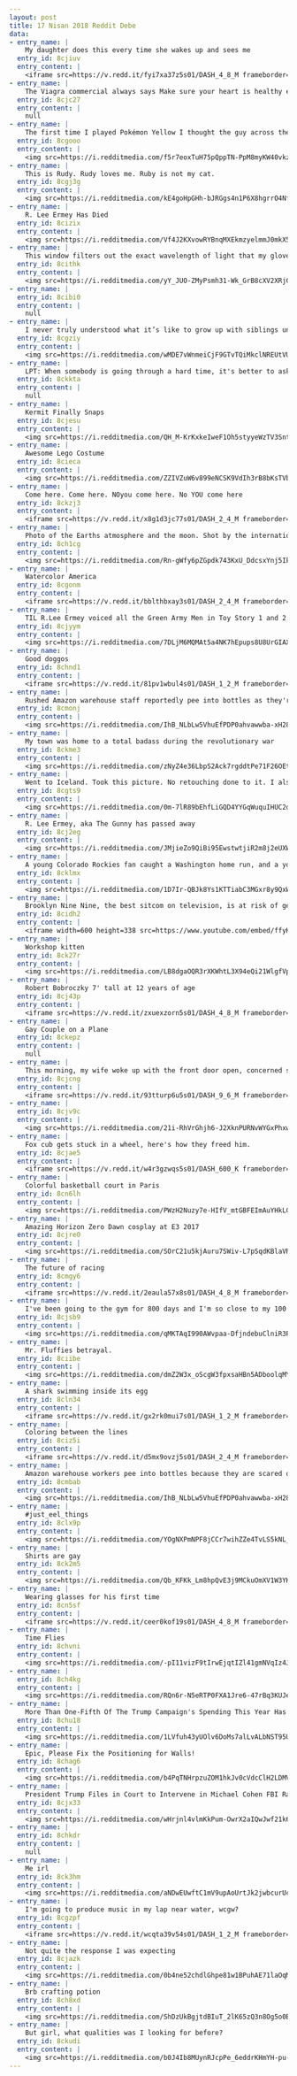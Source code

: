 ```yaml
---
layout: post
title: 17 Nisan 2018 Reddit Debe
data:
- entry_name: |
    My daughter does this every time she wakes up and sees me
  entry_id: 8cjiuv
  entry_content: |
    <iframe src=https://v.redd.it/fyi7xa37z5s01/DASH_4_8_M frameborder=0></iframe>
- entry_name: |
    The Viagra commercial always says Make sure your heart is healthy enough for sex. That's a really deep question if you think about it in more of a metaphorical way
  entry_id: 8cjc27
  entry_content: |
    null
- entry_name: |
    The first time I played Pokémon Yellow I thought the guy across the river was a member of the royal guard because the cave entrance looked like his hat. I'm playing it again 15 years later and it still looks like a big fuzzy hat.
  entry_id: 8cgooo
  entry_content: |
    <img src=https://i.redditmedia.com/f5r7eoxTuH75pQppTN-PpM8myKW40vkzzywu5YRxmzQ.png?s=68e4cb6dc9587d946613f2d3f3770a5f frameborder=0>
- entry_name: |
    This is Rudy. Rudy loves me. Ruby is not my cat.
  entry_id: 8cgj3g
  entry_content: |
    <img src=https://i.redditmedia.com/kE4goHpGHh-bJRGgs4n1P6X8hgrrO4NfSS_NeNL1WZQ.jpg?s=88a7ddd72a3d08fa75350d65ccfea113 frameborder=0>
- entry_name: |
    R. Lee Ermey Has Died
  entry_id: 8cizix
  entry_content: |
    <img src=https://i.redditmedia.com/Vf4J2KXvowRYBnqMXEkmzyelmmJ0mkX5kiNrEzptjfQ.jpg?s=c93de3d75210e3f880d0dd2250a3d680 frameborder=0>
- entry_name: |
    This window filters out the exact wavelength of light that my gloves reflect
  entry_id: 8cithk
  entry_content: |
    <img src=https://i.redditmedia.com/yY_JUO-ZMyPsmh31-Wk_GrB8cXV2XRjCXxIplpw96Xw.jpg?s=b19e36eb0a567b17a9e9b58d67c289b6 frameborder=0>
- entry_name: |
  entry_id: 8cibi0
  entry_content: |
    null
- entry_name: |
    I never truly understood what it’s like to grow up with siblings until I found this gem of a photo in my wife’s family album...
  entry_id: 8cgziy
  entry_content: |
    <img src=https://i.redditmedia.com/wMDE7vWnmeiCjF9GTvTQiMkclNREUtVUhr2wI02LI-Y.jpg?s=2e14fb412695e017275d414d22d00866 frameborder=0>
- entry_name: |
    LPT: When somebody is going through a hard time, it's better to ask questions than to give advice. If you ask questions, you will help him/her talk through the problem. If you give advice, s/he will politely nod along, but s/he will feel kind of empty inside bc what s/he really needs is to talk.
  entry_id: 8ckkta
  entry_content: |
    null
- entry_name: |
    Kermit Finally Snaps
  entry_id: 8cjesu
  entry_content: |
    <img src=https://i.redditmedia.com/QH_M-KrKxkeIweF1Oh5styyeWzTV3SntERu_bcFVFpM.gif?fm=jpg&s=cff72a44d77a1489b81d8d2cecd6be90 frameborder=0>
- entry_name: |
    Awesome Lego Costume
  entry_id: 8cieca
  entry_content: |
    <img src=https://i.redditmedia.com/ZZIVZuW6v899eNCSK9VdIh3rB8bKsTVbkfRyhegblX8.jpg?s=8e324f5187528c638398e8d7f3349ae1 frameborder=0>
- entry_name: |
    Come here. Come here. NOyou come here. No YOU come here
  entry_id: 8ckzj3
  entry_content: |
    <iframe src=https://v.redd.it/x8g1d3jc77s01/DASH_2_4_M frameborder=0></iframe>
- entry_name: |
    Photo of the Earths atmosphere and the moon. Shot by the international space station.
  entry_id: 8ch1cg
  entry_content: |
    <img src=https://i.redditmedia.com/Rn-gWfy6pZGpdk743KxU_DdcsxYnj5IkNHrMa766yZQ.jpg?s=bda35aa2fd62f47903876d5ef458d1e5 frameborder=0>
- entry_name: |
    Watercolor America
  entry_id: 8cgonm
  entry_content: |
    <iframe src=https://v.redd.it/bblthbxay3s01/DASH_2_4_M frameborder=0></iframe>
- entry_name: |
    TIL R.Lee Ermey voiced all the Green Army Men in Toy Story 1 and 2.
  entry_id: 8cjyym
  entry_content: |
    <img src=https://i.redditmedia.com/7DLjM6MQMAt5a4NK7hEpups8U8UrGIAXe8M6yo2qKYU.jpg?s=8007dbb437a36abc81f165ee051369c6 frameborder=0>
- entry_name: |
    Good doggos
  entry_id: 8chnd1
  entry_content: |
    <iframe src=https://v.redd.it/81pv1wbul4s01/DASH_1_2_M frameborder=0></iframe>
- entry_name: |
    Rushed Amazon warehouse staff reportedly pee into bottles as they're afraid of 'time-wasting' because the toilets are far away and they fear getting into trouble for taking long breaks
  entry_id: 8cmonj
  entry_content: |
    <img src=https://i.redditmedia.com/IhB_NLbLw5VhuEfPDP0ahvawwba-xH28k4UL92OXwLo.jpg?s=969912666b47660b3df198b72911fe9c frameborder=0>
- entry_name: |
    My town was home to a total badass during the revolutionary war
  entry_id: 8ckme3
  entry_content: |
    <img src=https://i.redditmedia.com/zNyZ4e36LbpS2Ack7rgddtPe71F26OEtIzTrkJmF87Q.jpg?s=e88a0efc70b3cae4078bc6cfdadfd622 frameborder=0>
- entry_name: |
    Went to Iceland. Took this picture. No retouching done to it. I also have no idea what the people in the background are doing.
  entry_id: 8cgts9
  entry_content: |
    <img src=https://i.redditmedia.com/0m-7lR89bEhfLiGQD4YYGqWuquIHUC2dUOeePjxJbUc.jpg?s=9c2da6392d3f6c8d9bce66e83e1dbbe4 frameborder=0>
- entry_name: |
    R. Lee Ermey, aka The Gunny has passed away
  entry_id: 8cj2eg
  entry_content: |
    <img src=https://i.redditmedia.com/JMjieZo9QiBi95EwstwtjiR2m8j2eUXWr3xWTHpRvnA.jpg?s=15fa0a363349e3ffddd669ee1d2f3a04 frameborder=0>
- entry_name: |
    A young Colorado Rockies fan caught a Washington home run, and a young Washington Nationals fan caught a Colorado home run. So they swapped souvenirs.
  entry_id: 8cklmx
  entry_content: |
    <img src=https://i.redditmedia.com/1D7Ir-QBJk8Ys1KTTiabC3MGxr8y9QxWUu7BmBZn2nU.gif?fm=jpg&s=76ffd3b3a3ead1a9e9d3b6406624a77b frameborder=0>
- entry_name: |
    Brooklyn Nine Nine, the best sitcom on television, is at risk of getting cancelled. If you don't already watch the show, you need to start. Here's a clip from tonight's episode.
  entry_id: 8cidh2
  entry_content: |
    <iframe width=600 height=338 src=https://www.youtube.com/embed/ffyKY3Dj5ZE?feature=oembed&enablejsapi=1 frameborder=0 allow=autoplay; encrypted-media allowfullscreen></iframe>
- entry_name: |
    Workshop kitten
  entry_id: 8ck27r
  entry_content: |
    <img src=https://i.redditmedia.com/LB8dgaOQR3rXKWhtL3X94eQi21WlgfVp00s-Maan7js.png?s=4f2a59ccc7185e62158603c1e02a721e frameborder=0>
- entry_name: |
    Robert Bobroczky 7' tall at 12 years of age
  entry_id: 8cj43p
  entry_content: |
    <iframe src=https://v.redd.it/zxuexzorn5s01/DASH_4_8_M frameborder=0></iframe>
- entry_name: |
    Gay Couple on a Plane
  entry_id: 8ckepz
  entry_content: |
    null
- entry_name: |
    This morning, my wife woke up with the front door open, concerned somebody broke in. This afternoon, the door was open again. Then, we saw this.
  entry_id: 8cjcng
  entry_content: |
    <iframe src=https://v.redd.it/93tturp6u5s01/DASH_9_6_M frameborder=0></iframe>
- entry_name: |
  entry_id: 8cjv9c
  entry_content: |
    <img src=https://i.redditmedia.com/21i-RhVrGhjh6-J2XknPURNvWYGxPhxwQkT6OOA-V2o.jpg?s=a58b9c450f109ffd0822c0b99555bb4b frameborder=0>
- entry_name: |
    Fox cub gets stuck in a wheel, here's how they freed him.
  entry_id: 8cjae5
  entry_content: |
    <iframe src=https://v.redd.it/w4r3gzwqs5s01/DASH_600_K frameborder=0></iframe>
- entry_name: |
    Colorful basketball court in Paris
  entry_id: 8cn6lh
  entry_content: |
    <img src=https://i.redditmedia.com/PWzH2Nuzy7e-HIfV_mtGBFEImAuYHkLCMdv7GFmOe_s.jpg?s=82f840498577249f1e7ed5c0a41497f1 frameborder=0>
- entry_name: |
    Amazing Horizon Zero Dawn cosplay at E3 2017
  entry_id: 8cjre0
  entry_content: |
    <img src=https://i.redditmedia.com/SOrC21u5kjAuru7SWiv-L7pSqdKBlaVRJMqn6M43vsA.gif?fm=jpg&s=39c8d23d991c5ffe18e48ffb0dbe23e5 frameborder=0>
- entry_name: |
    The future of racing
  entry_id: 8cmgy6
  entry_content: |
    <iframe src=https://v.redd.it/2eaula57x8s01/DASH_4_8_M frameborder=0></iframe>
- entry_name: |
    I've been going to the gym for 800 days and I'm so close to my 100 pound weight loss goal.
  entry_id: 8cjsb9
  entry_content: |
    <img src=https://i.redditmedia.com/qMKTAqI990AWvpaa-DfjndebuClniR3PK_mhtAZnU1A.jpg?s=49366991353613a38de89722b3facba5 frameborder=0>
- entry_name: |
    Mr. Fluffies betrayal.
  entry_id: 8ciibe
  entry_content: |
    <img src=https://i.redditmedia.com/dmZ2W3x_oScgW3fpxsaHBn5ADboolqMYJWsZ2hRoE5c.jpg?s=150472a7d651c3b5d36245084b0b6da3 frameborder=0>
- entry_name: |
    A shark swimming inside its egg
  entry_id: 8cln34
  entry_content: |
    <iframe src=https://v.redd.it/gx2rk0mui7s01/DASH_1_2_M frameborder=0></iframe>
- entry_name: |
    Coloring between the lines
  entry_id: 8ciz5i
  entry_content: |
    <iframe src=https://v.redd.it/d5mx9ovzj5s01/DASH_2_4_M frameborder=0></iframe>
- entry_name: |
    Amazon warehouse workers pee into bottles because they are scared of being punished for taking a comfort break
  entry_id: 8cmbab
  entry_content: |
    <img src=https://i.redditmedia.com/IhB_NLbLw5VhuEfPDP0ahvawwba-xH28k4UL92OXwLo.jpg?s=969912666b47660b3df198b72911fe9c frameborder=0>
- entry_name: |
    #just_eel_things
  entry_id: 8clx9p
  entry_content: |
    <img src=https://i.redditmedia.com/YOgNXPmNPF8jCCr7wihZZe4TvLS5kNL_xI-NBHykUns.png?s=b499ccf37f52faf2b641906833c20d0e frameborder=0>
- entry_name: |
    Shirts are gay
  entry_id: 8ck2m5
  entry_content: |
    <img src=https://i.redditmedia.com/Qb_KFKk_Lm8hpQvE3j9MCkuOmXV1W3YKxwwZx0eV3N0.jpg?s=e7f6e08ec70fc5b86b2ca2fe0abb47f2 frameborder=0>
- entry_name: |
    Wearing glasses for his first time
  entry_id: 8cn5sf
  entry_content: |
    <iframe src=https://v.redd.it/ceer0kof19s01/DASH_4_8_M frameborder=0></iframe>
- entry_name: |
    Time Flies
  entry_id: 8chvni
  entry_content: |
    <img src=https://i.redditmedia.com/-pI11vizF9tIrwEjqtIZl41gmNVqIz4JTFm7Z31kLOY.png?s=734618940c141445ed757a8fc48e6247 frameborder=0>
- entry_name: |
  entry_id: 8ch4kg
  entry_content: |
    <img src=https://i.redditmedia.com/RQn6r-N5eRTP0FXA1Jre6-47rBq3KUJeRV41cE-Am6E.jpg?s=86d853d70199ce2fcc20abb75eeff907 frameborder=0>
- entry_name: |
    More Than One-Fifth Of The Trump Campaign's Spending This Year Has Been On Legal Fees
  entry_id: 8chu18
  entry_content: |
    <img src=https://i.redditmedia.com/1LVfuh43yUOlv6DoMs7alLvALbNST95UHdWD1gw3V8c.jpg?s=b956efb9bda523ad6e151effc2103a94 frameborder=0>
- entry_name: |
    Epic, Please Fix the Positioning for Walls!
  entry_id: 8chag6
  entry_content: |
    <img src=https://i.redditmedia.com/b4PqTNHrpzuZOM1hkJv0cVdcClH2LDMVlcxiNn5freU.png?s=a594528790e3316b1ef97e7bbb4bff33 frameborder=0>
- entry_name: |
    President Trump Files in Court to Intervene in Michael Cohen FBI Raid Case
  entry_id: 8cjx33
  entry_content: |
    <img src=https://i.redditmedia.com/wHrjnl4vlmKkPum-OwrX2aIQwJwf21k6PsumPJFtWyo.jpg?s=310b90151523f05007c214ed39e253b6 frameborder=0>
- entry_name: |
  entry_id: 8chkdr
  entry_content: |
    null
- entry_name: |
    Me irl
  entry_id: 8ck3hm
  entry_content: |
    <img src=https://i.redditmedia.com/aNDwEUwftC1mV9upAoUrtJk2jwbcurUcM6X_U7FPQRM.jpg?s=de21cede4a9d0c741ec89ecbae25d28a frameborder=0>
- entry_name: |
    I'm going to produce music in my lap near water, wcgw?
  entry_id: 8cgzpf
  entry_content: |
    <iframe src=https://v.redd.it/wcqta39v54s01/DASH_1_2_M frameborder=0></iframe>
- entry_name: |
    Not quite the response I was expecting
  entry_id: 8cjazk
  entry_content: |
    <img src=https://i.redditmedia.com/0b4ne52chdlGhpe81w1BPuhAE71laOqMaYmZt1Gogh4.jpg?s=6f4e0cc2ce1c0d896bb6fd6b5c8d022b frameborder=0>
- entry_name: |
    Brb crafting potion
  entry_id: 8ch8xd
  entry_content: |
    <img src=https://i.redditmedia.com/ShDzUkBgjtdBIuT_2lK65zQ3n8Og5o0B8H6mSpm4urc.jpg?s=dbf2030f29dc2e03f56d1830a6b10204 frameborder=0>
- entry_name: |
    But girl, what qualities was I looking for before?
  entry_id: 8ckudi
  entry_content: |
    <img src=https://i.redditmedia.com/b0J4Ib8MUynRJcpPe_6eddrKHmYH-pu-KMzoereDP74.jpg?s=cb3ceeeeef7a03089a98f8f99f670cde frameborder=0>
---
```

